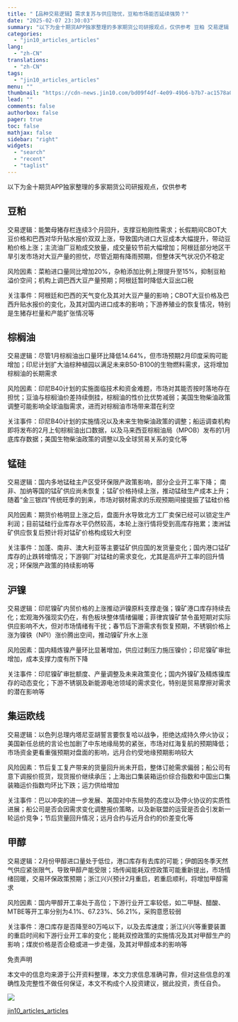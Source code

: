 ```yaml
---
title: "【品种交易逻辑】需求复苏与供应隐忧，豆粕市场能否延续强势？"
date: "2025-02-07 23:30:03"
summary: "以下为金十期货APP独家整理的多家期货公司研报观点，仅供参考 豆粕 交易逻辑：能繁母猪存栏连续3个月..."
categories:
  - "jin10_articles_articles"
lang:
  - "zh-CN"
translations:
  - "zh-CN"
tags:
  - "jin10_articles_articles"
menu: ""
thumbnail: "https://cdn-news.jin10.com/bd09f4df-4e09-49b6-b7b7-ac1578a068f3.jpg/lite"
lead: ""
comments: false
authorbox: false
pager: true
toc: false
mathjax: false
sidebar: "right"
widgets:
  - "search"
  - "recent"
  - "taglist"
---
```


以下为金十期货APP独家整理的多家期货公司研报观点，仅供参考

豆粕
--

交易逻辑：能繁母猪存栏连续3个月回升，支撑豆粕刚性需求；长假期间CBOT大豆价格和巴西对华升贴水报价双双上涨，导致国内进口大豆成本大幅提升，带动豆粕价格上涨；主流油厂豆粕成交放量，成交量较节前大幅增加；阿根廷部分地区干旱引发市场对大豆产量的担忧，尽管近期有降雨预期，但整体天气状况仍不稳定

风险因素：菜粕进口量同比增加20%，杂粕添加比例上限提升至15%，抑制豆粕溢价空间；机构上调巴西大豆产量预期；阿根廷暂时降低大豆出口税

关注事件：阿根廷和巴西的天气变化及其对大豆产量的影响；CBOT大豆价格及巴西升贴水报价的变化，及其对国内进口成本的影响；下游养殖业的恢复情况，特别是生猪存栏量和产能扩张情况等

棕榈油
---

交易逻辑：尽管1月棕榈油出口量环比降低14.64%，但市场预期2月印度采购可能增加；印尼计划扩大油棕种植园以满足未来B50-B100的生物燃料需求，这将增加棕榈油的长期需求

风险因素：印尼B40计划的实施面临技术和资金难题，市场对其能否按时落地存在担忧；豆油与棕榈油价差持续倒挂，棕榈油的性价比优势减弱；美国生物柴油政策调整可能影响全球油脂需求，进而对棕榈油市场带来潜在利空

关注事件：印尼B40计划的实施情况以及未来生物柴油政策的调整；船运调查机构即将发布的2月上旬棕榈油出口数据，以及马来西亚棕榈油局（MPOB）发布的1月底库存数据；美国生物柴油政策的调整以及全球贸易关系的变化等

锰硅
--

交易逻辑：国内多地锰硅主产区受环保限产政策影响，部分企业开工率下降； 南非、加纳等国的锰矿供应尚未恢复；锰矿价格持续上涨，推动锰硅生产成本上升；随着“金三银四”传统旺季的到来，市场对钢材需求的乐观预期间接提振了锰硅价格

风险因素：期货价格明显上涨之后，盘面升水导致北方工厂卖保已经可以锁定生产利润；目前锰硅行业库存水平仍然较高，本轮上涨行情将受到高库存拖累；澳洲锰矿供应恢复后预计将对锰矿价格构成较大利空

关注事件：加蓬、南非、澳大利亚等主要锰矿供应国的发货量变化；国内港口锰矿库存的止跌转增情况；下游钢厂对锰硅的需求变化，尤其是高炉开工率的回升情况；环保限产政策的持续影响等

沪镍
--

交易逻辑：印尼镍矿内贸价格的上涨推动沪镍原料支撑走强；镍矿港口库存持续去化；宏观海外强现实仍在，有色板块整体情绪偏暖；菲律宾镍矿禁令虽短期对实际供应影响不大，但对市场情绪有干扰；春节后下游需求有恢复预期，不锈钢价格上涨为镍铁（NPI）涨价腾出空间，推动镍矿升水上涨

风险因素：国内精炼镍产量环比显著增加，供应过剩压力施压镍价；印尼镍矿审批增加，成本支撑力度有所下降

关注事件：印尼镍矿审批额度、产量调整及未来政策变化；国内外镍矿及精炼镍库存的动态变化；下游不锈钢及新能源电池领域的需求变化，特别是贸易摩擦对需求的潜在影响等

集运欧线
----

交易逻辑：以色列总理内塔尼亚胡誓言要恢复哈以战争，拒绝达成持久停火协议；美国新任总统的言论也加剧了中东地缘局势的紧张，市场对红海复航的预期降低；市场资金更看重强预期对盘面的影响，远月合约受地缘预期影响较大

风险因素：节后复工复产带来的货量回升尚未开启，整体订舱需求偏弱；船公司有意下调报价揽货，现货报价继续承压；上海出口集装箱运价综合指数和中国出口集装箱运价指数均环比下跌；运力供给增加

关注事件：巴以冲突的进一步发展、美国对中东局势的态度以及停火协议的实质性进展；船公司是否会因需求变化调整报价策略，以及新联盟的运营是否会引发新一轮运价竞争；节后货量回升情况；远月合约与近月合约的价差变化等

甲醇
--

交易逻辑：2月份甲醇进口量处于低位，港口库存有去库的可能；伊朗因冬季天然气供应紧张限气，导致甲醇产能受限；场传闻能耗双控政策可能重新提出，市场情绪回暖，交易环保政策预期；浙江兴兴预计2月重启，若重启顺利，将增加甲醇需求

风险因素：国内甲醇开工率处于高位；下游行业开工率较低，如二甲醚、醋酸、MTBE等开工率分别为4.1%、67.23%、56.21%，采购意愿较弱

关注事件：港口库存是否降至80万吨以下，以及去库速度；浙江兴兴等重要装置的重启时间和下游行业开工率的变化；能耗双控政策的实施情况及其对甲醇生产的影响；煤炭价格是否企稳或进一步走强，及其对甲醇成本的影响等

免责声明

本文中的信息均来源于公开资料整理，本文力求信息准确可靠，但对这些信息的准确性及完整性不做任何保证，本文不构成个人投资建议，据此投资，责任自负。

![](https://cdn-news.jin10.com/8dad0bfe-7d51-422c-a85f-904f5ee39581.png)

[jin10_articles_articles](https://xnews.jin10.com/details/162201)
